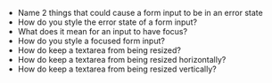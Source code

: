 * Name 2 things that could cause a form input to be in an error state
* How do you style the error state of a form input?
* What does it mean for an input to have focus?
* How do you style a focused form input?
* How do keep a textarea from being resized?
* How do keep a textarea from being resized horizontally?
* How do keep a textarea from being resized vertically?
